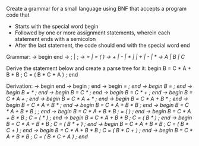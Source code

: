 Create a grammar for a small language using BNF that accepts a program code that
- Starts with the special word begin
- Followed by one or more assignment statements, wherein each statement ends with a semicolon 
- After the last statement, the code should end with the special word end

Grammar:
<programcode> 	-> 	begin <stmts> end
      <stmts> 	-> 	<assign> ; | <assign> ; <stmts>
     <assign> 	-> 	<var> = <expr> | <var> = ( <expr> )
       <expr> 	-> 	<var> + <var> | <var> - <var> | <var> * <var> | <var> | <var> + <expr> | <var> - <expr> | <var> * <expr>
        <var> 	-> 	A | B | C



Derive the statement below and create a parse tree for it:
begin B = C * A + B * B ; C = ( B * C + A ) ; end

Derivation:
<programcode>	->	begin <stmts> end
				-> 	begin <assign> ; <stmts> end
				->	begin <var> = <expr> ; <stmts> end
				->	begin B = <expr> ; <stmts> end
				->	begin B = <var> * <expr> ; <stmts> end
				->	begin B = C * <expr> ; <stmts> end
				->	begin B = C * <var> + <expr> ; <stmts> end
				->	begin B = C * A + <expr> ; <stmts> end
				->	begin B = C * A + <var> * <expr> ; <stmts> end
				->	begin B = C * A + B * <expr> ; <stmts> end
				->	begin B = C * A + B * <var> ; <stmts> end
				->	begin B = C * A + B * B ; <stmts> end
				->	begin B = C * A + B * B ; <assign> ; end
				->	begin B = C * A + B * B ; <var> = ( <expr> ) ; end
				->	begin B = C * A + B * B ; C = ( <var> * <expr> ) ; end
				->	begin B = C * A + B * B ; C = ( B * <expr> ) ; end
				->	begin B = C * A + B * B ; C = ( B * <var> + <expr> ) ; end
				->	begin B = C * A + B * B ; C = ( B * C + <expr> ) ; end
				->	begin B = C * A + B * B ; C = ( B * C + <var> ) ; end
				->	begin B = C * A + B * B ; C = ( B * C + A ) ; end